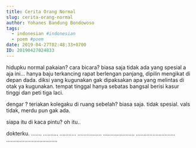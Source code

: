 ```yaml
---
title: Cerita Orang Normal
slug: cerita-orang-normal
author: Yohanes Bandung Bondowoso
tags:
  - indonesian #indonesian
  - poem #poem
date: 2019-04-27T02:48:33+0700
ID: 20190427024833
---
```


hidupku normal
pakaian? cara bicara? biasa saja
tidak ada yang spesial
a aja
ini... hanya baju terkancing rapat
berlengan panjang, dipilin mengikat
di depan dada.
diksi yang kugunakan gak dipaksakan
apa yang melintas di otak
ya kugunakan.
tempat tinggal hanya sebatas bangsal
berisi kasur tinggi dan peti tiga laci.

dengar ?
teriakan kolegaku di ruang sebelah?
biasa saja. tidak spesial.
vals tidak, merdu pun gak ada.


siapa itu di kaca pintu?
oh itu..

dokterku.
.......
..........
...........
................
.....................
..........................
..................................
